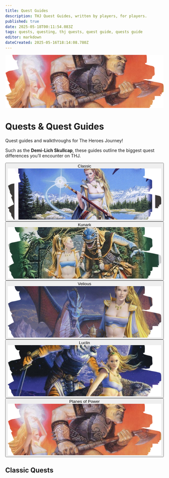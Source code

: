 ```yaml
---
title: Quest Guides
description: THJ Quest Guides, written by players, for players.
published: true
date: 2025-05-18T00:11:54.083Z
tags: quests, questing, thj quests, quest guide, quests guide
editor: markdown
dateCreated: 2025-05-16T18:14:08.780Z
---
```


![popbutton1.png](/quests/popbutton1.png)<div class="quests-landing fade-in">
<div class="banner-card">
<h1>Quests &amp; Quest Guides</h1>
<p class="subtitle">Quest guides and walkthroughs for The Heroes Journey!</p>
</div>

<p class="intro">Such as the <strong>Demi-Lich Skullcap</strong>, these guides outline the biggest quest differences you’ll encounter on THJ.</p>

<div class="expansion-buttons">
<button class="exp-btn active" data-exp="classic">
<span>Classic</span>
<img src="/quests/classicbutton.png" alt="Classic">
</button>

<button class="exp-btn" data-exp="kunark">
<span>Kunark</span>
<img src="/quests/kunarkbutton.png" alt="Kunark">
</button>

<button class="exp-btn" data-exp="velious">
<span>Velious</span>
<img src="/quests/veliousbutton.png" alt="Velious">
</button>

<button class="exp-btn" data-exp="luclin">
<span>Luclin</span>
<img src="/quests/luclinbutton.png" alt="Luclin">
</button>

<button class="exp-btn" data-exp="pop">
<span>Planes&nbsp;of&nbsp;Power</span>
<img src="/quests/popbutton1.png" alt="Planes of Power">
</button>
</div>

<div class="quests-lists">
<div class="quests-list" id="classic">
<h2>Classic Quests</h2>
<ul><!-- Classic quests here --></ul>
</div>

<div class="quests-list" id="kunark" hidden>
<h2>Kunark Quests</h2>
<ul>
<li><a href="https://wiki.heroesjourneyemu.com/en/quests/demi-lich-skullcap">Demi-Lich Skullcap</a></li>
<li><a href="https://wiki.heroesjourneyemu.com/en/equipment-guide/epics">Epics 1.0</a></li>
</ul>
</div>

<div class="quests-list" id="velious" hidden>
<h2>Velious Quests</h2>
<ul><!-- Velious quests here --></ul>
</div>

<div class="quests-list" id="luclin" hidden>
<h2>Luclin Quests</h2>
<ul><!-- Luclin quests here --></ul>
</div>

<div class="quests-list" id="pop" hidden>
<h2>Planes of Power Quests</h2>
<ul><!-- PoP quests here --></ul>
</div>
</div>
</div>
